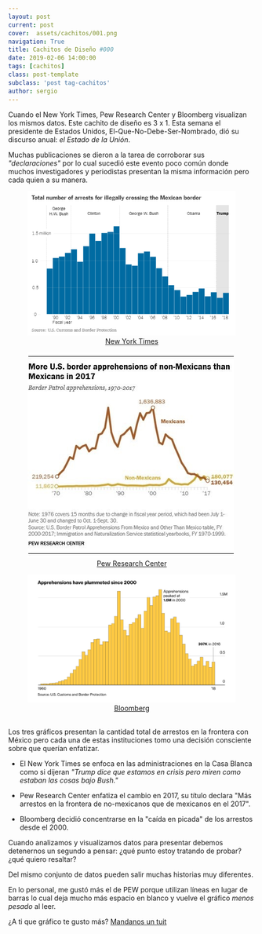 ```yaml
---
layout: post
current: post
cover:  assets/cachitos/001.png
navigation: True
title: Cachitos de Diseño #000
date: 2019-02-06 14:00:00
tags: [cachitos]
class: post-template
subclass: 'post tag-cachitos'
author: sergio
---
```


Cuando el New York Times, Pew Research Center y Bloomberg visualizan los mismos datos. Este cachito de diseño es 3 x 1. Esta semana el presidente de Estados Unidos, El-Que-No-Debe-Ser-Nombrado, dió su discurso anual: *el Estado de la Unión*.

Muchas publicaciones se dieron a la tarea de corroborar sus *"declaraciones"* por lo cual sucedió este evento poco común donde muchos investigadores y periodistas presentan la misma información pero cada quien a su manera.

<figure>
    <img src='../assets/cachitos/001_NYT.png' alt='NYT' />
    <figcaption style="text-align:center"><a href="https://www.nytimes.com/interactive/2019/01/11/us/politics/trump-border-crisis-reality.html" target="_blank" rel="noopener">New York Times</a></figcaption>
</figure>

<figure>
    <img src='../assets/cachitos/001_PEW.jpg' alt='PEW' />
    <figcaption style="text-align:center"><a href="http://www.pewresearch.org/fact-tank/2019/01/16/border-apprehensions-of-migrant-families-have-risen-substantially-so-far-in-2018/" target="_blank" rel="noopener">Pew Research Center</a></figcaption>
</figure>

<figure>
    <img src='../assets/cachitos/001_Bloomberg_1.jpg' alt='Bloomberg 1' />
    <figcaption style="text-align:center"><a href="https://www.bloomberg.com/graphics/trump-mexico-wall/#how-many-people-currently-cross" target="_blank" rel="noopener">Bloomberg</a></figcaption>
</figure>

<br>
Los tres gráficos presentan la cantidad total de arrestos en la frontera con México pero cada una de estas instituciones tomo una decisión consciente sobre que querían enfatizar.

* El New York Times se enfoca en las administraciones en la Casa Blanca como si dijeran *"Trump dice que estamos en crisis pero miren como estaban las cosas bajo Bush."*

* Pew Research Center enfatiza el cambio en 2017, su título declara "Más arrestos en la frontera de no-mexicanos que de mexicanos en el 2017".  

* Bloomberg decidió concentrarse en la "caída en picada" de los arrestos desde el 2000. 

Cuando analizamos y visualizamos datos para presentar debemos detenernos un segundo a pensar: ¿qué punto estoy tratando de probar? ¿qué quiero resaltar? 

Del mismo conjunto de datos pueden salir muchas historias muy diferentes.

En lo personal, me gustó más el de PEW porque utilizan líneas en lugar de barras lo cual deja mucho más espacio en blanco y vuelve el gráfico *menos pesado* al leer. 

¿A ti que gráfico te gusto más? [Mandanos un tuit](https://twitter.com/share?text=Obvis+microbis+el+de+PEW+es+el+mejor+%40tacosdedatos+%F0%9F%8C%AE)
